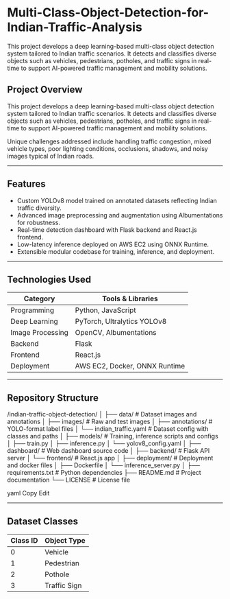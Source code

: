 # Multi-Class-Object-Detection-for-Indian-Traffic-Analysis
 This project develops a deep learning-based multi-class object detection system tailored to Indian traffic scenarios. It detects and classifies diverse objects such as vehicles, pedestrians, potholes, and traffic signs in real-time to support AI-powered traffic management and mobility solutions.









## Project Overview

This project develops a deep learning-based multi-class object detection system tailored to Indian traffic scenarios. It detects and classifies diverse objects such as vehicles, pedestrians, potholes, and traffic signs in real-time to support AI-powered traffic management and mobility solutions.

Unique challenges addressed include handling traffic congestion, mixed vehicle types, poor lighting conditions, occlusions, shadows, and noisy images typical of Indian roads.

---

## Features

- Custom YOLOv8 model trained on annotated datasets reflecting Indian traffic diversity.
- Advanced image preprocessing and augmentation using Albumentations for robustness.
- Real-time detection dashboard with Flask backend and React.js frontend.
- Low-latency inference deployed on AWS EC2 using ONNX Runtime.
- Extensible modular codebase for training, inference, and deployment.

---

## Technologies Used

| Category       | Tools & Libraries                    |
| -------------- | ---------------------------------- |
| Programming    | Python, JavaScript                  |
| Deep Learning  | PyTorch, Ultralytics YOLOv8        |
| Image Processing | OpenCV, Albumentations            |
| Backend        | Flask                             |
| Frontend       | React.js                         |
| Deployment     | AWS EC2, Docker, ONNX Runtime      |

---

## Repository Structure

/indian-traffic-object-detection/
│
├── data/ # Dataset images and annotations
│ ├── images/ # Raw and test images
│ ├── annotations/ # YOLO-format label files
│ └── indian_traffic.yaml # Dataset config with classes and paths
│
├── models/ # Training, inference scripts and configs
│ ├── train.py
│ ├── inference.py
│ └── yolov8_config.yaml
│
├── dashboard/ # Web dashboard source code
│ ├── backend/ # Flask API server
│ └── frontend/ # React.js app
│
├── deployment/ # Deployment and docker files
│ ├── Dockerfile
│ └── inference_server.py
│
├── requirements.txt # Python dependencies
├── README.md # Project documentation
└── LICENSE # License file

yaml
Copy
Edit

---

## Dataset Classes

| Class ID | Object Type     |
| -------- | --------------- |
| 0        | Vehicle         |
| 1        | Pedestrian      |
| 2        | Pothole         |
| 3        | Traffic Sign    |
